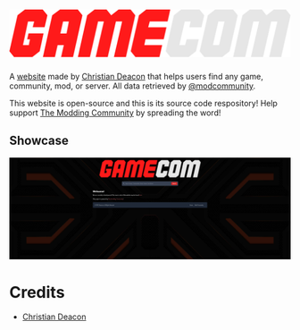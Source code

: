 # <a href="https://gamecom.io/" target="_blank"><img src="public/images/gamecom.png" data-canonical-src="https://github.com/gamemann/gamecom/public/images/gamecom.png" /></a>
A [website](https://gamecom.io) made by [Christian Deacon](https://github.com/gamemann) that helps users find any game, community, mod, or server. All data retrieved by [@modcommunity](https://github.com/modcommunity).

This website is open-source and this is its source code respository! Help support [The Modding Community](https://ModdingCommunity.com) by spreading the word!

## Showcase
<a href="https://gamecom.io/" target="_blank"><img src="preview.jpeg" data-canonical-src="https://github.com/gamemann/gamecom/preview.jpeg" /></a>

# Credits
* [Christian Deacon](https://github.com/gamemann)